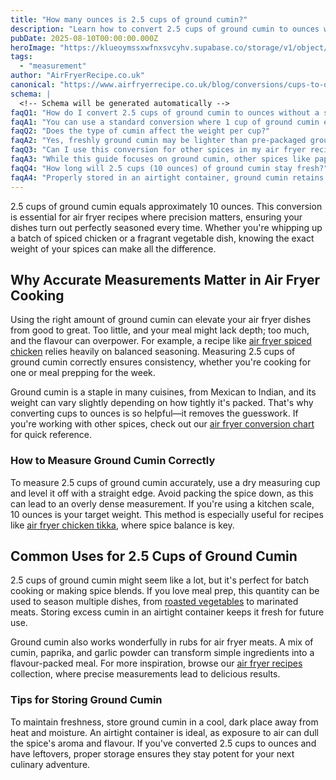 ```yaml
---
title: "How many ounces is 2.5 cups of ground cumin?"
description: "Learn how to convert 2.5 cups of ground cumin to ounces with our easy guide. Perfect for air fryer recipes and precise cooking measurements."
pubDate: 2025-08-10T00:00:00.000Z
heroImage: "https://klueoymssxwfnxsvcyhv.supabase.co/storage/v1/object/public/Shmucket/how-many-ounces-is-2-5-cups-of-ground-cumin.webp"
tags:
  - "measurement"
author: "AirFryerRecipe.co.uk"
canonical: "https://www.airfryerrecipe.co.uk/blog/conversions/cups-to-ounces/how-many-ounces-is-2-5-cups-of-ground-cumin"
schema: |
  <!-- Schema will be generated automatically -->
faqQ1: "How do I convert 2.5 cups of ground cumin to ounces without a scale?"
faqA1: "You can use a standard conversion where 1 cup of ground cumin equals roughly 4 ounces. For 2.5 cups, that’s approximately 10 ounces. If you don’t have a scale, measure with dry measuring cups and level off the top for accuracy."
faqQ2: "Does the type of cumin affect the weight per cup?"
faqA2: "Yes, freshly ground cumin may be lighter than pre-packaged ground cumin due to differences in density. Always measure by weight (ounces) for the most accurate results, especially in air fryer recipes where precision matters."
faqQ3: "Can I use this conversion for other spices in my air fryer recipes?"
faqA3: "While this guide focuses on ground cumin, other spices like paprika or coriander may have similar weights. For exact conversions, refer to our <a href=https://www.airfryerrecipe.co.uk/air-fryer-conversion-chart>air fryer conversion chart</a> or use a kitchen scale."
faqQ4: "How long will 2.5 cups (10 ounces) of ground cumin stay fresh?"
faqA4: "Properly stored in an airtight container, ground cumin retains its flavour for about 6 months. Keep it in a cool, dark place to extend its shelf life. For best results, use it within 3–4 months for peak aroma and taste."
---
```

<p>2.5 cups of ground cumin equals approximately 10 ounces. This conversion is essential for air fryer recipes where precision matters, ensuring your dishes turn out perfectly seasoned every time. Whether you're whipping up a batch of spiced chicken or a fragrant vegetable dish, knowing the exact weight of your spices can make all the difference.</p>  

<h2>Why Accurate Measurements Matter in Air Fryer Cooking</h2>  
<p>Using the right amount of ground cumin can elevate your air fryer dishes from good to great. Too little, and your meal might lack depth; too much, and the flavour can overpower. For example, a recipe like <a href=https://www.airfryerrecipe.co.uk/recipes>air fryer spiced chicken</a> relies heavily on balanced seasoning. Measuring 2.5 cups of ground cumin correctly ensures consistency, whether you're cooking for one or meal prepping for the week.</p>  

<p>Ground cumin is a staple in many cuisines, from Mexican to Indian, and its weight can vary slightly depending on how tightly it's packed. That's why converting cups to ounces is so helpful—it removes the guesswork. If you're working with other spices, check out our <a href=https://www.airfryerrecipe.co.uk/air-fryer-conversion-chart>air fryer conversion chart</a> for quick reference.</p>  

<h3>How to Measure Ground Cumin Correctly</h3>  
<p>To measure 2.5 cups of ground cumin accurately, use a dry measuring cup and level it off with a straight edge. Avoid packing the spice down, as this can lead to an overly dense measurement. If you're using a kitchen scale, 10 ounces is your target weight. This method is especially useful for recipes like <a href=https://www.airfryerrecipe.co.uk/recipe-category/chicken>air fryer chicken tikka</a>, where spice balance is key.</p>  

<h2>Common Uses for 2.5 Cups of Ground Cumin</h2>  
<p>2.5 cups of ground cumin might seem like a lot, but it's perfect for batch cooking or making spice blends. If you love meal prep, this quantity can be used to season multiple dishes, from <a href=https://www.airfryerrecipe.co.uk/recipe-category/vegetables>roasted vegetables</a> to marinated meats. Storing excess cumin in an airtight container keeps it fresh for future use.</p>  

<p>Ground cumin also works wonderfully in rubs for air fryer meats. A mix of cumin, paprika, and garlic powder can transform simple ingredients into a flavour-packed meal. For more inspiration, browse our <a href=https://www.airfryerrecipe.co.uk/recipes>air fryer recipes</a> collection, where precise measurements lead to delicious results.</p>  

<h3>Tips for Storing Ground Cumin</h3>  
<p>To maintain freshness, store ground cumin in a cool, dark place away from heat and moisture. An airtight container is ideal, as exposure to air can dull the spice's aroma and flavour. If you've converted 2.5 cups to ounces and have leftovers, proper storage ensures they stay potent for your next culinary adventure.</p>
